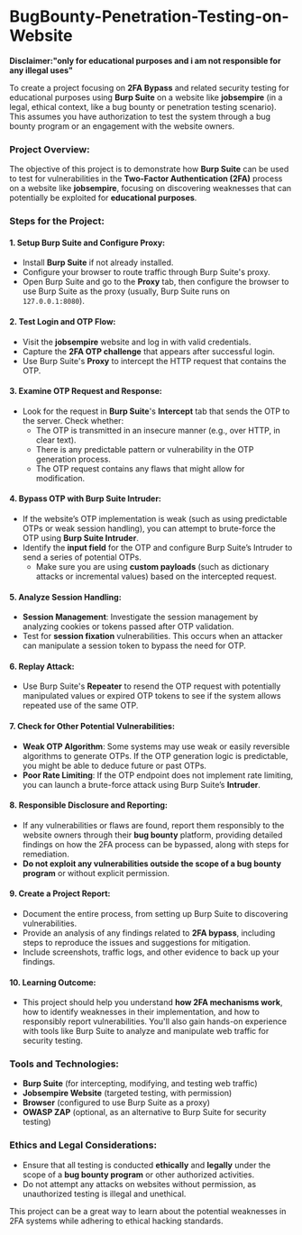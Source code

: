 # BugBounty-Penetration-Testing-on-Website
**Disclaimer:"only for educational purposes and i am not responsible for any illegal uses"**

To create a project focusing on **2FA Bypass** and related security testing for educational purposes using **Burp Suite** on a website like **jobsempire** (in a legal, ethical context, like a bug bounty or penetration testing scenario). This assumes you have authorization to test the system through a bug bounty program or an engagement with the website owners.

### Project Overview:
The objective of this project is to demonstrate how **Burp Suite** can be used to test for vulnerabilities in the **Two-Factor Authentication (2FA)** process on a website like **jobsempire**, focusing on discovering weaknesses that can potentially be exploited for **educational purposes**.

### Steps for the Project:

#### 1. **Setup Burp Suite and Configure Proxy:**
   - Install **Burp Suite** if not already installed.
   - Configure your browser to route traffic through Burp Suite's proxy.
   - Open Burp Suite and go to the **Proxy** tab, then configure the browser to use Burp Suite as the proxy (usually, Burp Suite runs on `127.0.0.1:8080`).

#### 2. **Test Login and OTP Flow:**
   - Visit the **jobsempire** website and log in with valid credentials.
   - Capture the **2FA OTP challenge** that appears after successful login.
   - Use Burp Suite's **Proxy** to intercept the HTTP request that contains the OTP.

#### 3. **Examine OTP Request and Response:**
   - Look for the request in **Burp Suite**'s **Intercept** tab that sends the OTP to the server. Check whether:
     - The OTP is transmitted in an insecure manner (e.g., over HTTP, in clear text).
     - There is any predictable pattern or vulnerability in the OTP generation process.
     - The OTP request contains any flaws that might allow for modification.

#### 4. **Bypass OTP with Burp Suite Intruder:**
   - If the website’s OTP implementation is weak (such as using predictable OTPs or weak session handling), you can attempt to brute-force the OTP using **Burp Suite Intruder**.
   - Identify the **input field** for the OTP and configure Burp Suite’s Intruder to send a series of potential OTPs.
     - Make sure you are using **custom payloads** (such as dictionary attacks or incremental values) based on the intercepted request.

#### 5. **Analyze Session Handling:**
   - **Session Management**: Investigate the session management by analyzing cookies or tokens passed after OTP validation.
   - Test for **session fixation** vulnerabilities. This occurs when an attacker can manipulate a session token to bypass the need for OTP.

#### 6. **Replay Attack:**
   - Use Burp Suite's **Repeater** to resend the OTP request with potentially manipulated values or expired OTP tokens to see if the system allows repeated use of the same OTP.

#### 7. **Check for Other Potential Vulnerabilities:**
   - **Weak OTP Algorithm**: Some systems may use weak or easily reversible algorithms to generate OTPs. If the OTP generation logic is predictable, you might be able to deduce future or past OTPs.
   - **Poor Rate Limiting**: If the OTP endpoint does not implement rate limiting, you can launch a brute-force attack using Burp Suite’s **Intruder**.

#### 8. **Responsible Disclosure and Reporting:**
   - If any vulnerabilities or flaws are found, report them responsibly to the website owners through their **bug bounty** platform, providing detailed findings on how the 2FA process can be bypassed, along with steps for remediation.
   - **Do not exploit any vulnerabilities outside the scope of a bug bounty program** or without explicit permission.

#### 9. **Create a Project Report:**
   - Document the entire process, from setting up Burp Suite to discovering vulnerabilities.
   - Provide an analysis of any findings related to **2FA bypass**, including steps to reproduce the issues and suggestions for mitigation.
   - Include screenshots, traffic logs, and other evidence to back up your findings.

#### 10. **Learning Outcome:**
   - This project should help you understand **how 2FA mechanisms work**, how to identify weaknesses in their implementation, and how to responsibly report vulnerabilities. You'll also gain hands-on experience with tools like Burp Suite to analyze and manipulate web traffic for security testing.

### Tools and Technologies:
- **Burp Suite** (for intercepting, modifying, and testing web traffic)
- **Jobsempire Website** (targeted testing, with permission)
- **Browser** (configured to use Burp Suite as a proxy)
- **OWASP ZAP** (optional, as an alternative to Burp Suite for security testing)

### Ethics and Legal Considerations:
- Ensure that all testing is conducted **ethically** and **legally** under the scope of a **bug bounty program** or other authorized activities.
- Do not attempt any attacks on websites without permission, as unauthorized testing is illegal and unethical.

This project can be a great way to learn about the potential weaknesses in 2FA systems while adhering to ethical hacking standards.
